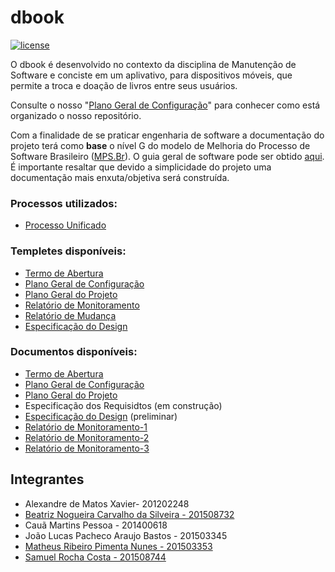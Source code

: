 # dbook

[![license](https://img.shields.io/github/license/matheuspiment/dbook.svg?style=plastic)](https://github.com/matheuspiment/dbook/blob/master/LICENSE)

O dbook é desenvolvido no contexto da disciplina de Manutenção de Software e conciste em um aplivativo, para dispositivos móveis, que permite a troca e doação de livros entre seus usuários.

Consulte o nosso "[Plano Geral de Configuração](https://github.com/matheuspiment/dbook/blob/master/docs/projeto/DB2017-1-PGC-1.0.md)" para conhecer como está organizado o nosso repositório.

Com a finalidade de se praticar engenharia de software a documentação do projeto terá como **base** o nível G do modelo de Melhoria do Processo de Software Brasileiro ([MPS.Br](http://www.softex.br/mpsbr/)). O guia geral de software pode ser obtido [aqui](http://www.softex.br/wp-content/uploads/2016/04/MPS.BR_Guia_Geral_Software_2016-com-ISBN.pdf?x15632). É importante resaltar que devido a simplicidade do projeto uma documentação mais enxuta/objetiva será construída.

### Processos utilizados:  
* [Processo Unificado](https://github.com/matheuspiment/dbook/blob/master/docs/processo/definicao/pu-processo.md)

### Templetes disponíveis:

* [Termo de Abertura](https://github.com/matheuspiment/dbook/blob/master/docs/processo/template/pr-termo-de-abertura.md)
* [Plano Geral de Configuração](https://github.com/matheuspiment/dbook/blob/master/docs/processo/template/pr-plano-geral-de-configuracao.md)
* [Plano Geral do Projeto](https://github.com/matheuspiment/dbook/blob/master/docs/processo/template/pr-plano-geral-do-projeto.md)
* [Relatório de Monitoramento](https://github.com/matheuspiment/dbook/blob/master/docs/processo/template/pr-relatorio-de-monitoramento.md)
* [Relatório de Mudança](https://github.com/matheuspiment/dbook/blob/master/docs/processo/template/pr-relatorio-de-mudanca.md)
* [Especificação do Design](https://github.com/matheuspiment/dbook/blob/master/docs/processo/template/pr-especificacao-do-design.md)

### Documentos disponíveis:

* [Termo de Abertura](https://github.com/matheuspiment/dbook/blob/master/docs/projeto/DB2017-1-TAP-1.1.md)
* [Plano Geral de Configuração](https://github.com/matheuspiment/dbook/blob/master/docs/projeto/DB2017-1-PGC-1.0.md)
* [Plano Geral do Projeto](https://github.com/matheuspiment/dbook/blob/master/docs/projeto/DB2017-1-PGP-1.1.md)
* Especificação dos Requisidtos (em construção)
* [Especificação do Design](https://github.com/matheuspiment/dbook/blob/master/docs/projeto/DB2017-1-EDP-1.0.md) (preliminar)
* [Relatório de Monitoramento-1](https://github.com/matheuspiment/dbook/blob/master/docs/projeto/DB2017-1-RDM-1-1.1.md)
* [Relatório de Monitoramento-2](https://github.com/matheuspiment/dbook/blob/master/docs/projeto/DB2017-1-RDM-1-2.0.md)
* [Relatório de Monitoramento-3](https://github.com/matheuspiment/dbook/blob/master/docs/projeto/DB2017-1-RDM-1-3.0.md)

## Integrantes

- Alexandre de Matos Xavier- 201202248
- [Beatriz Nogueira Carvalho da Silveira - 201508732](https://github.com/BeatrizN) 
- Cauã Martins Pessoa - 201400618
- João Lucas Pacheco Araujo Bastos - 201503345
- [Matheus Ribeiro Pimenta Nunes - 201503353](https://github.com/matheuspiment)
- [Samuel Rocha Costa - 201508744](https://github.com/samuelrcosta)
